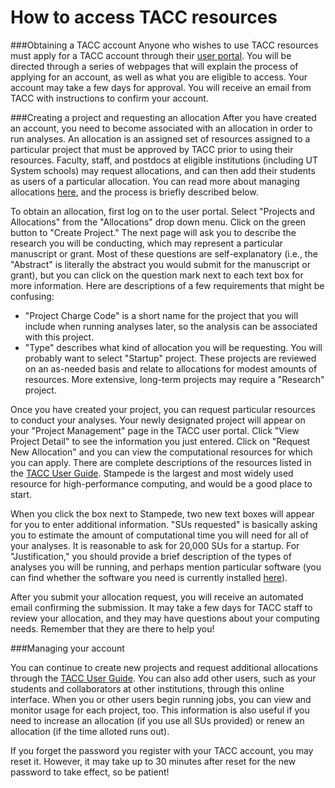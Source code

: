 How to access TACC resources
=========================================

###Obtaining a TACC account
Anyone who wishes to use TACC resources must apply for a TACC account through their [user portal](https://portal.tacc.utexas.edu). You will be directed through a series of webpages that will explain the process of applying for an account, as well as what you are eligible to access. Your account may take a few days for approval. You will receive an email from TACC with instructions to confirm your account.

###Creating a project and requesting an allocation
After you have created an account, you need to become associated with an allocation in order to run analyses. An allocation is an assigned set of resources assigned to a particular project that must be approved by TACC prior to using their resources. Faculty, staff, and postdocs at eligible institutions (including UT System schools) may request allocations, and can then add their students as users of a particular allocation. You can read more about managing allocations [here](https://portal.tacc.utexas.edu/tutorials/managing-allocations), and the process is briefly described below.

To obtain an allocation, first log on to the user portal. Select "Projects and Allocations" from the "Allocations" drop down menu. Click on the green button to "Create Project." The next page will ask you to describe the research you will be conducting, which may represent a particular manuscript or grant. Most of these questions are self-explanatory (i.e., the "Abstract" is literally the abstract you would submit for the manuscript or grant), but you can click on the question mark next to each text box for more information. Here are descriptions of a few requirements that might be confusing:
* "Project Charge Code" is a short name for the project that you will include when running analyses later, so the analysis can be associated with this project.
* "Type" describes what kind of allocation you will be requesting. You will probably want to select "Startup" project. These projects are reviewed on an as-needed basis and relate to allocations for modest amounts of resources. More extensive, long-term projects may require a "Research" project. 

Once you have created your project, you can request particular resources to conduct your analyses. Your newly designated project will appear on your "Project Management" page in the TACC user portal. Click "View Project Detail" to see the information you just entered. Click on "Request New Allocation" and you can view the computational resources for which you can apply. There are complete descriptions of the resources listed in the [TACC User Guide](https://portal.tacc.utexas.edu/user-guides). Stampede is the largest and most widely used resource for high-performance computing, and would be a good place to start. 

When you click the box next to Stampede, two new text boxes will appear for you to enter additional information. "SUs requested" is basically asking you to estimate the amount of computational time you will need for all of your analyses. It is reasonable to ask for 20,000 SUs for a startup. For "Justification," you should provide a brief description of the types of analyses you will be running, and perhaps mention particular software (you can find whether the software you need is currently installed [here](https://www.tacc.utexas.edu/systems/software)). 

After you submit your allocation request, you will receive an automated email confirming the submission. It may take a few days for TACC staff to review your allocation, and they may have questions about your computing needs. Remember that they are there to help you!

###Managing your account

You can continue to create new projects and request additional allocations through the [TACC User Guide](https://portal.tacc.utexas.edu/user-guides). You can also add other users, such as your students and collaborators at other institutions, through this online interface. When you or other users begin running jobs, you can view and monitor usage for each project, too. This information is also useful if you need to increase an allocation (if you use all SUs provided) or renew an allocation (if the time alloted runs out).

If you forget the password you register with your TACC account, you may reset it. However, it may take up to 30 minutes after reset for the new password to take effect, so be patient!
